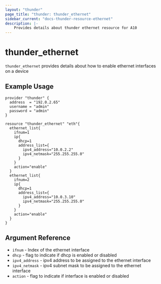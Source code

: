 ```yaml
---
layout: "thunder"
page_title: "thunder: thunder_ethernet"
sidebar_current: "docs-thunder-resource-ethernet"
description: |-
    Provides details about thunder ethernet resource for A10
---
```


# thunder\_ethernet

`thunder_ethernet` provides details about how to enable ethernet interfaces on a device
## Example Usage


```hcl
provider "thunder" {
  address  = "192.0.2.65"
  username = "admin"
  password = "admin"
}

resource "thunder_ethernet" "eth"{
  ethernet_list{
    ifnum=1
    ip{
      dhcp=1
      address_list={
        ipv4_address="10.0.2.2"
        ipv4_netmask="255.255.255.0"
      }
    }
    action="enable"
  }
  ethernet_list{
    ifnum=2
    ip{
      dhcp=1
      address_list={
        ipv4_address="10.0.3.10"
        ipv4_netmask="255.255.255.0"
      }
    }
    action="enable"
  }
}
```

## Argument Reference

* `ifnum` - Index of the ethernet interface
* `dhcp` - flag to indicate if dhcp is enabled or disabled
* `ipv4_address` - ipv4 address to be assigned to the ethernet interface
* `ipv4_netmask` - ipv4 subnet mask to be assigned to the ethernet interface
* `action` - flag to indicate if interface is enabled or disabled
